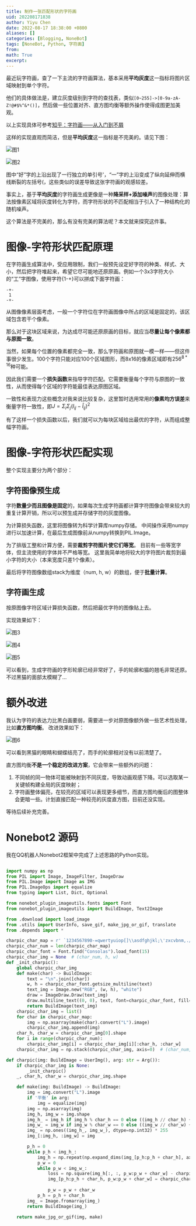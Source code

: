 ```yaml
---
title: 制作一张匹配形状的字符画
uid: 202208171838
author: Yiyu Chen
date: 2022-08-17 18:38:00 +0800
aliases: []
categories: [Blogging, NoneBot]
tags: [NoneBot, Python, 字符画]
from: 
math: True
excerpt: 
---
```

最近玩字符画，查了一下主流的字符画算法，基本采用**平均灰度**这一指标将图片区域映射到单个字符。

他们的具体做法是，建立灰度级别到字符的查找表，类似`[0~255]->[0-9a-zA-Z!@#$%^&*()]`，然后做一些位置对齐、直方图均衡等额外操作使得成图更加美观。

以上实现具体可参考[知乎：字符画——从入门到不屑](https://zhuanlan.zhihu.com/p/48941293)

这样的实现直观而简洁，但是**平均灰度**这一指标是不完美的。请见下图：

![图1](./2022-08-17-制作一张匹配形状的字符画/QQ图片20220817193513.jpg)

![图2](./2022-08-17-制作一张匹配形状的字符画/QQ图片20220817193517.jpg)

图中“好”字的上沿出现了一行独立的单引号'，“一”字的上沿变成了纵向延伸而横线断裂的左括号(，这些类似的误差导致这张字符画的观感较差。

事实上，基于**平均灰度**的字符画生成更像是一种**降采样+添加噪声**的图像处理：算法按像素区域将灰度转化为字符，而字符形状的不匹配相当于引入了一种结构化的随机噪声。

这个算法是不完美的，那么有没有完美的算法呢？本文就来探究这件事。

# 图像-字符形状匹配原理
在字符画生成算法中，受应用限制，我们一般预先设定好字符的种类、样式、大小，然后把字符堆起来，希望它尽可能地还原原画。例如一个3x3字符大小的“工”字图像，使用字符{1-+}可以拼成下面字符画：

```
-+-
 1
-+-
```

从图像像素层面考虑，一般一个字符位在字符画图像中所占的区域是固定的，该区域包含若干个像素。

那么对于这块区域来说，为达成尽可能还原原画的目标，就应当**尽量让每个像素都与原图一致**。

当然，如果每个位置的像素都完全一致，那么字符画和原图就一模一样——但这件事很少发生。100个字符只能对应100个区域图形，而8x16的像素区域即有$256^{8*16}$种可能。

因此我们需要一个**损失函数**来指导字符匹配。它需要衡量每个字符与原图的一致性，从而使得每个区域的字符能最佳表达原图区域。

一致性和表现力这些概念对我来说比较复杂，这里暂时选用常用的**像素均方误差**来衡量字符一致性，即$J=\Sigma_i\Sigma_j{(I_{ij}-\hat{I}_{ij})^2}$

有了这样一个损失函数以后，我们就可以为每块区域给出最优的字符，从而组成整幅字符画。

# 图像-字符形状匹配实现
整个实现主要分为两个部分：
## 字符图像预生成
字符**数量少而且图像是固定**的，如果每次生成字符画都计算字符图像会带来较大的重复计算开销，所以可以预生成并存储字符的灰度图像。

为计算损失函数，这里将图像转为科学计算库numpy存储。
中间操作采用numpy进行以加速计算，在最后生成图像前从numpy转换到PIL.Image。

为了排版工整和计算方便，需要**裁剪字符图片使它们等宽**。
目前有一些等宽字体，但主流使用的字体并不严格等宽。
这里我简单地将较大的字符图片裁剪到最小字符的大小（本来宽度只差1个像素）。

最后将字符图像数组stack为维度（num, h, w）的数组，便于**批量计算**。

## 字符画生成
按原图像字符区域计算损失函数，然后把最优字符的图像贴上去。

实现效果如下：

![图3](./2022-08-17-制作一张匹配形状的字符画/512620327-223109835-AFDBE437BEAB07B26AF22C68897F1524.jpg)

![图4](./2022-08-17-制作一张匹配形状的字符画/QQ图片20220817225913.gif)

![图5](./2022-08-17-制作一张匹配形状的字符画/QQ图片20220817225742.gif)

可以看到，生成字符画的字形轮廓已经非常好了，手的轮廓和猫的翘毛非常还原。不过黑猫的面部太模糊了...

# 额外改进
我认为字符的表达力比黑白画要弱，需要进一步对原图像额外做一些艺术性处理，比如**直方图均衡**。
改进效果如下：

![图6](./2022-08-17-制作一张匹配形状的字符画/QQ图片20220817234811.gif)

可以看到黑猫的眼睛和蝴蝶结亮了，而手的轮廓相对没有以前清楚了。

直方图均衡**不是一个稳定的改进方案**，它会带来一些额外的问题：
1. 不同帧的同一物体可能被映射到不同灰度，导致动画观感下降。可以选取某一关键帧构建全局的灰度映射；
2. 字符画整体偏亮，在较亮的区域可以表现更多细节，而直方图均衡后的图整体会更暗一些。计划直接匹配一种较亮的灰度直方图，目前还没实现。

等待后续补充完善。

# Nonebot2 源码
我在QQ机器人Nonebot2框架中完成了上述思路的Python实现。

```python

import numpy as np
from PIL import Image, ImageFilter, ImageDraw
from PIL.Image import Image as IMG
from PIL.ImageOps import equalize
from typing import List, Dict, Optional

from nonebot_plugin_imageutils.fonts import Font
from nonebot_plugin_imageutils import BuildImage, Text2Image

from .download import load_image
from .utils import UserInfo, save_gif, make_jpg_or_gif, translate
from .depends import *

charpic_char_map = r' `1234567890-=qwertyuiop[]\\asdfghjkl;\'zxcvbnm,./!@#$%^&\*\(\)_\+QWERTYUIOP{}\|ASDFGHJKL:"ZXCVBNM<>\?'
charpic_char_num = len(charpic_char_map)
charpic_char_font = Font.find("Consolas").load_font(15)
charpic_char_img = None  # (char_num, h, w)
def _init_charpic():
    global charpic_char_img
    def make(char) -> BuildImage:
        text = "\n".join([char])
        w, h = charpic_char_font.getsize_multiline(text)
        text_img = Image.new("RGB", (w, h), "white")
        draw = ImageDraw.Draw(text_img)
        draw.multiline_text((0, 0), text, font=charpic_char_font, fill="black")
        return BuildImage(text_img)
    charpic_char_img = list()
    for char in charpic_char_map:
        img = np.asarray(make(char).convert("L").image)
        charpic_char_img.append(img)
    char_h, char_w = charpic_char_img[0].shape
    for i in range(charpic_char_num):
        charpic_char_img[i] = charpic_char_img[i][:char_h, :char_w]
    charpic_char_img = np.stack(charpic_char_img, axis=0)  # (char_num, h, w)

def charpic(img: BuildImage = UserImg(), arg: str = Arg()):
    if charpic_char_img is None:
        _init_charpic()
    _, char_h, char_w = charpic_char_img.shape

    def make(img: BuildImage) -> BuildImage:
        img = img.convert("L").image
        if '平衡' in arg:
            img = equalize(img)
        img = np.asarray(img)
        img_h, img_w = img.shape
        img_h_ = img_h if img_h % char_h == 0 else ((img_h // char_h) + 1) * char_h
        img_w_ = img_w if img_w % char_w == 0 else ((img_w // char_w) + 1) * char_w
        img_ = np.ones((img_h_, img_w_), dtype=np.int32) * 255
        img_[:img_h, :img_w] = img

        p_h = 0
        while p_h < img_h_:
            img_h = np.repeat(np.expand_dims(img_[p_h:p_h + char_h], axis=0), charpic_char_num, axis=0)
            p_w = 0
            while p_w < img_w_:
                loss = np.square(img_h[:, :, p_w:p_w + char_w] - charpic_char_img).mean(2).mean(1)
                img_[p_h:p_h + char_h, p_w:p_w + char_w] = charpic_char_img[loss.argmin()]
                
                p_w = p_w + char_w
            p_h = p_h + char_h
        img_ = Image.fromarray(img_)
        return BuildImage(img_)

    return make_jpg_or_gif(img, make)

```